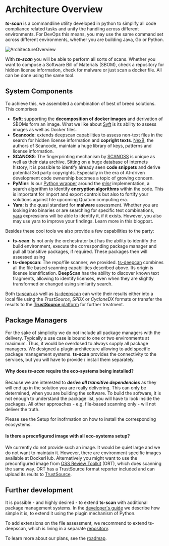 # Architecture Overview

***ts-scan*** is a commandline utility developed in python to simplify all code compliance related tasks and unify the handling across different environments. For DevOps this means, you may use the same command set across different environments, whether you are building Java, Go or Python.

![ArchitectureOverview](/ts-scan/assets/tsScanArchitecture.001.png)

With ***ts-scan*** you will be able to perform all sorts of scans. Whether you want to compose a Software Bill of Materials (SBOM), check a repository for hidden license information, check for malware or just scan a docker file. All can be done using the same tool. 

## System Components

To achieve this, we assembled a combination of best of breed solutions. This comprises

* **Syft**: supporting the **decomposition of docker images** and derivation of SBOMs form an image. What we like about [Syft](https://github.com/anchore/syft) is its ability to assess images as well as Docker files.
* **Scancode**: extends deepscan capabilities to assess non-text files in the search for hidden license information and **copright texts**. [NexB](https://github.com/aboutcode-org/scancode-toolkit), the authors of Scancode, maintain a huge library of keys, patterns and license information. 
* **SCANOSS**: The fingerprinting mechanism by [SCANOSS](https://scanoss.com) is unique as well as their data archive. Sitting on a huge database of internets history, it is possible to identify already seen **code snippets** and derive potential 3rd party copyrights. Especially in the era of AI-driven development code ownership becomes a topic of growing concern. 
* **PyMinr**: Is our [Python wrapper](https://github.com/trustsource/pyminr) around the *[minr](https://github.com/scanoss/minr)* implementation, a search algorithm to identify **encryption algorithms** within the code. This is important for import and export controls but also to fortify your solutions against hte upcoming Quatum computing era.
* **Yara**: is the quasi standard for **malware** assessment. Whether you are looking into binaries or are searching for specific text combinations, [yara](https://github.com/VirusTotal/yara) expressions will be able to identify it, if it exists. However, you also may use yara to improve your findings. Learn more in this blogpost.

Besides these cool tools we also provide a few capabilities to the party:

* **ts-scan**: Is not only the orchestrator but has the ability to identify the build environment, execute the corresponding package manager and pull all transitive packages, if required. These packages then will assessed using 
* **ts-deepscan**: The repo/file scanner, we provided. [ts-deepcan](https://github.com/trustsource/ts-deepscan) combines all the file based scanning capabilities described above. Its origin is license identification. **DeepScan** has the ability to discover known text fragments, allowing to identify licenses, even when they are slightly transformed or changed using similarity search.  

Both [ts-scan a](https://github.com/trustsource/ts-scan)s well as [ts-deepscan](https://github.com/trustsource/ts-deepscan) can write their results either into a local file using the *TrustSource*, *SPDX* or *CycloneDX* formats or transfer the results to the [**TrustSource** platform](https://app.trustsource.io/) for further treatment.

## Package Managers

For the sake of simplicity we do not include all package managers with the delivery. Typically a use case is bound to one or two environments at maximum. Thus, it would be overdosed to always supply all package managers. We designed a plugin architecture allowing to add specific package management systems. **ts-scan** provides the connectivity to the services, but you will have to provide / install them separately. 

#### Why does *ts-scan* require the eco-systems being installed?

Because we are interested to ***derive all transitive dependencies*** as they will end up in the solution you are really delivering. This can only be determined, when you are building the software. To build the software, it is not enough to understand the package list, you will have to look inside the packages. All other  approaches - e.g. file-based scanning only - will not deliver the truth. 

Please see the Setup for inofrmation on how to install the corresponding ecosystems. 

#### Is there a precofigured image with all eco-systems setup?

We currently do not provide such an image. It would be quiet large and we do not want to maintain it. However, there are environment specific images available at DockerHub. Alternatively you might want to use the preconfigured image from [OSS Review Toolkit](https://github.com/doubleopen-project/ort) (ORT), which does scanning the same way. ORT has a TrustSource format reporter included and can upload its reults to [TrustSource](https://app.trustsource.io). 

## Further development

It is possible - and highly desired - to extend **ts-scan** with additional package management systems. In the [developer's guide](/ts-scan/guidelines.md) we describe how simple it is, to extend it using the plugin mechanism of Python. 

To add extensions on the file assessment, we recommend to extend ts-deepscan, which is living in a separate [repository](https://github.com/trustsource/ts-deepscan).

To learn more about our plans, see the [roadmap](/ts-scan/roadmap.md).